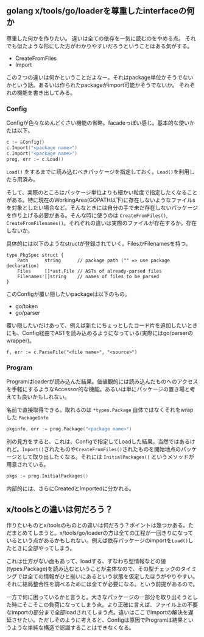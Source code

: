 ## golang x/tools/go/loaderを尊重したinterfaceの何か

尊重した何かを作りたい。
違いは全ての依存を一気に読むのをやめる点。
それでも似たような形にした方がわかりやすいだろうということはある気がする。

- CreateFromFiles
- Import

この２つの違いは何かということだよなー。それはpackage単位かそうでないかという話。あるいは作られたpackageがimport可能かそうでないか。
それぞれの機能を書き出してみる。

### Config

Configが色々なめんどくさい機能の省略。facadeっぽい感じ。基本的な使いかたは以下。

```go
c := &Config{}
c.Import("<package name>")
c.Import("<package name>")
prog, err := c.Load()
```

`Load()` をするまでに読み込むべきパッケージを指定しておく。`Load()`を利用したら用済み。

そして、実際のところはパッケージ単位よりも細かい粒度で指定したくなることがある。特に現在のWorkingArea(GOPATH以下)に存在しないようなファイルsを対象としたい場合など。そんなときには自分の手で未だ存在しないパッケージを作り上げる必要がある。そんな時に使うのは `CreateFromFiles()`, `CreateFromFilenames()`。それぞれの違いは実際のファイルが存在するか。存在しないか。

具体的には以下のようなstructが登録されていく。FilesかFilenamesを持つ。

```
type PkgSpec struct {
	Path      string      // package path ("" => use package declaration)
	Files     []*ast.File // ASTs of already-parsed files
	Filenames []string    // names of files to be parsed
}
```


このConfigが覆い隠したいpackageは以下のもの。

- go/token
- go/parser

覆い隠したいだけあって、例えば新たにちょっとしたコード片を追加したいときにも、Config経由でASTを読み込めるようになっている(実際にはgo/parserのwrapper)。

```
f, err := c.ParseFile("<file name>", "<source>")
```

### Program

Programはloaderが読み込んだ結果。価値観的には読み込んだものへのアクセスを手軽にするようなAccessor的な機能。あるいは単にパッケージの置き場と考えても良いかもしれない。

名前で直接取得できる。取れるのは `*types.Package` 自体ではなくそれをwrapした `PackageInfo`

```go
pkginfo, err := prog.Package("<package name>")
```

別の見方をすると、これは、Configで指定してLoadした結果。当然ではあるけれど。`Import()`されたものや`CreateFromFiles()`されたものを開始地点のパッケージとして取り出したくなる。それには `InitialPackages()` というメソッドが用意されている。

```go
pkgs := prog.InitialPackages()
```

内部的には、さらにCreatedとImportedに分かれる。

## x/toolsとの違いは何だろう？

作りたいものとx/toolsのものとの違いは何だろう？ポイントは幾つかある。ただまとめてしまうと。x/tools/go/loaderの方は全ての工程が一回きりになっているという点があるかもしれない。例えば依存パッケージのimportを`Load()`したときに全部やってしまう。

これは仕方がない面もあって、loadする、すなわち型情報などの値(types.Package)を読み込むということが主体なので、その型チェックのタイミングでは全ての情報がひと揃いにあるという状態を仮定したほうがやりやすい。それに結局整合性を調べるためには全てが必要になる。という前提があるので。

一方で何に困っているかと言うと。大きなパッケージの一部分を取り出そうとした時にそこそこの負荷になってしまう点。より正確に言えば、ファイル上の不要なimportの部分まで全部loadされてしまう点。違いはここでimportの解決を遅延させたい。ただしそのように考えると、Configは原因でProgramは結果というような単純な構造で認識することはできなくなる。


